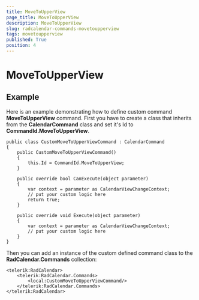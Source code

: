 ```yaml
---
title: MoveToUpperView
page_title: MoveToUpperView
description: MoveToUpperView
slug: radcalendar-commands-movetoupperview
tags: movetoupperview
published: True
position: 4
---
```


# MoveToUpperView

## Example

Here is an example demonstrating how to define custom command **MoveToUpperView** command. First you have to create a class that inherits from the **CalendarCommand** class and set it's Id to **CommandId.MoveToUpperView**.
        
	public class CustomMoveToUpperViewCommand : CalendarCommand
	{
	    public CustomMoveToUpperViewCommand()
	    {
	        this.Id = CommandId.MoveToUpperView;
	    }
	
	    public override bool CanExecute(object parameter)
	    {
	        var context = parameter as CalendarViewChangeContext;
	        // put your custom logic here
	        return true;
	    }
	
	    public override void Execute(object parameter)
	    {
	        var context = parameter as CalendarViewChangeContext;
	        // put your custom logic here
	    }
	}

Then you can add an instance of the custom defined command class to the **RadCalendar.Commands** collection:

	<telerik:RadCalendar>
	    <telerik:RadCalendar.Commands>
	        <local:CustomMoveToUpperViewCommand/>
	    </telerik:RadCalendar.Commands>
	</telerik:RadCalendar>